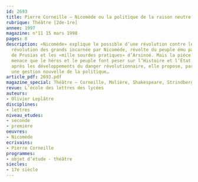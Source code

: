 ```yaml
---
id: 2693
title: Pierre Corneille – Nicomède ou la politique de la raison neutre
rubrique: Théâtre [2de-1re]
annee: 1997
magazine: n°11 15 mars 1998
pages: 8
description: «Nicomède» explique le possible d’une révolution contre le pouvoir,
  révolution des grands incarnée par Nicomède, révolte du peuple ému par la tyrannie
  de Prusias et les «mille sourdes pratiques» d’Arsinoé. Mais la pièce résout cette
  menace que le héros et le peuple font peser sur l’Histoire et l’État. À son terme,
  après les développements du danger révolutionnaire, elle propose, par une fin heureuse,
  une gestion nouvelle de la politique…
article_pdf: 2693.pdf
magazine_special: Théâtre – Corneille, Molière, Shakespeare, Strindberg
revue: L’école des lettres des lycées
auteurs:
- Olivier Leplâtre
disciplines:
- lettres
niveau_etudes:
- seconde
- première
oeuvres:
- Nicomède
ecrivains:
- Pierre Corneille
programmes:
- objet d’étude - théâtre
siecles:
- 17e siècle
---
```

